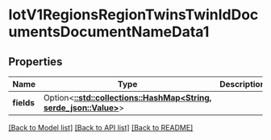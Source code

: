 # IotV1RegionsRegionTwinsTwinIdDocumentsDocumentNameData1

## Properties

Name | Type | Description | Notes
------------ | ------------- | ------------- | -------------
**fields** | Option<[**::std::collections::HashMap<String, serde_json::Value>**](serde_json::Value.md)> |  | [optional]

[[Back to Model list]](../README.md#documentation-for-models) [[Back to API list]](../README.md#documentation-for-api-endpoints) [[Back to README]](../README.md)


